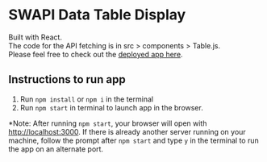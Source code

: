 # SWAPI Data Table Display

Built with React.<br/>
The code for the API fetching is in src > components > Table.js. <br/>
Please feel free to check out the [deployed app here](https://swapi-work-sample.vercel.app).

## Instructions to run app

1) Run `npm install` or `npm i` in the terminal
2) Run `npm start` in terminal to launch app in the browser. 

*Note: After running `npm start`, your browser will open with [http://localhost:3000](http://localhost:3000). If there is already another server running on your machine, follow the prompt after `npm start` and type `y` in the terminal to run the app on an alternate port.






